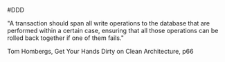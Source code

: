 #DDD

"A transaction should span all write operations to the database that are performed within a certain case, ensuring that all those operations can be rolled back together if one of them fails."

Tom Hombergs, Get Your Hands Dirty on Clean Architecture, p66
